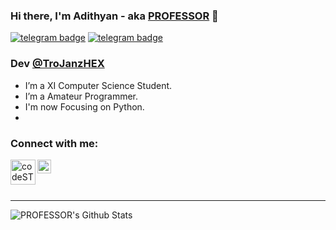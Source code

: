 ### Hi there, I'm Adithyan - aka [PROFESSOR][website] 👋
[![telegram badge](https://img.shields.io/badge/🄿🅁🄾🄵🄴🅂🅂🄾🅁-30302f?style=for-the-badge&logo=telegram)](https://telegram.dog/TheUnusualPsychopath)
[![telegram badge](https://img.shields.io/badge/TroJanzHEX-30302f?style=for-the-badge)](https://trojanzhex.me)

### Dev [@TroJanzHEX][hmm]
- I’m a XI Computer Science Student.
- I’m a Amateur Programmer.
- I'm now Focusing on Python.
- 

### Connect with me:

[<img align="left" alt="codeSTACKr.com" width="40px" src="https://img.icons8.com/clouds/100/000000/domain.png" />][website]
[<img align="left" alt="codeSTACKr | Telegram" width="22px" src="https://cdn.jsdelivr.net/npm/simple-icons@3.4.0/icons/telegram.svg" />][linkedin]

<br />

<br />
<br />

---

<img align="left" alt="PROFESSOR's Github Stats" src="https://github-readme-stats.vercel.app/api?username=Adithyan1133-ctrl&hide=prs&count_private=true&show_icons=true&theme=algolia" />

[website]: https://visi.tk/professor
[hmm]: https://telegram.dog/TroJanzHEX
[twitter]: https://telegram.dog/TheUnusualPsychopath
[youtube]: https://telegram.dog/TheUnusualPsychopath
[instagram]: https://telegram.dog/TheUnusualPsychopath
[linkedin]: https://telegram.dog/TheUnusualPsychopath
[webdevplaylist]: https://telegram.dog/TheUnusualPsychopath
[jsplaylist]: https://telegram.dog/TheUnusualPsychopath
[cssplaylist]: https://telegram.dog/TheUnusualPsychopath
[reactplaylist]: https://telegram.dog/TheUnusualPsychopath
